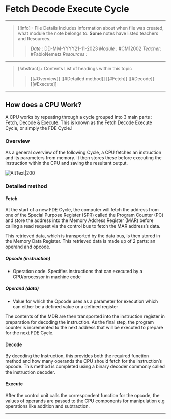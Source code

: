 # Fetch Decode Execute Cycle
---
> [!info]+ File Details
> Includes information about when file was created, what module the note belongs to. **Some** notes have listed teachers and Resources.
> > *Date :* DD-MM-YYYY21-11-2023
> > *Module :* #CM12002
> > *Teacher*: #FabioNemetz 
> > *Resources :*

---
> [!abstract]+ Contents
> List of headings within this topic
> >  [[#Overview]]
> [[#Detailed method]]
> [[#Fetch]]
> [[#Decode]]
> [[#Execute]]
--- 


## How does a CPU Work? 

A CPU works by repeating through a cycle grouped into 3 main parts : Fetch, Decode & Execute. This is known as the Fetch Decode Execute Cycle, or simply the FDE Cycle.!

### Overview

As a general overview of the following Cycle, a CPU fetches an instruction and its parameters from memory. It then stores these before executing the instruction within the CPU and saving the resultant output. 

![AltText|200](https://lh7-eu.googleusercontent.com/PJDN0PFld_z5fyOsysxp8o2__W47AYmogT2oDsSxrhBmqqZjHRpyAWav3x06Lzh_mbG5Kci_WgbcdIoSv6Wh3P_2uyXd6YPokOKY5l7fzETzPD4rI1CLko7FVeoEepWMRfy_cOxKG41iFFOqJS1QdYk)

### Detailed method
#### Fetch

At the start of a new FDE Cycle, the computer will fetch the address from one of the Special Purpose Register (SPR) called the Program Counter (PC) and store the address into the Memory Address Register (MAR) before calling a read request via the control bus to fetch the MAR address’s data.

This retrieved data, which is transported by the data bus, is then stored in the Memory Data Register. This retrieved data is made up of 2 parts: an operand and opcode. 

  

##### Opcode (instruction)
- Operation code. Specifies instructions that can executed by a CPU/processor in machine code
##### Operand (data)
- Value for which the Opcode uses as a parameter for execution which can either be a defined value or a defined register

The contents of the MDR are then transported into the instruction register in preparation for decoding the instruction. As the final step, the program counter is incremented to the next address that will be executed to prepare for the next FDE Cycle.

  

#### Decode

  

By decoding the Instruction, this provides both the required function method and how many operands the CPU should fetch for the instruction’s opcode. This method is completed using a binary decoder commonly called the instruction decoder.

#### Execute

After the control unit calls the correspondent function for the opcode, the values of operands are passed to the CPU components for manipulation e.g operations like addition and subtraction.

---